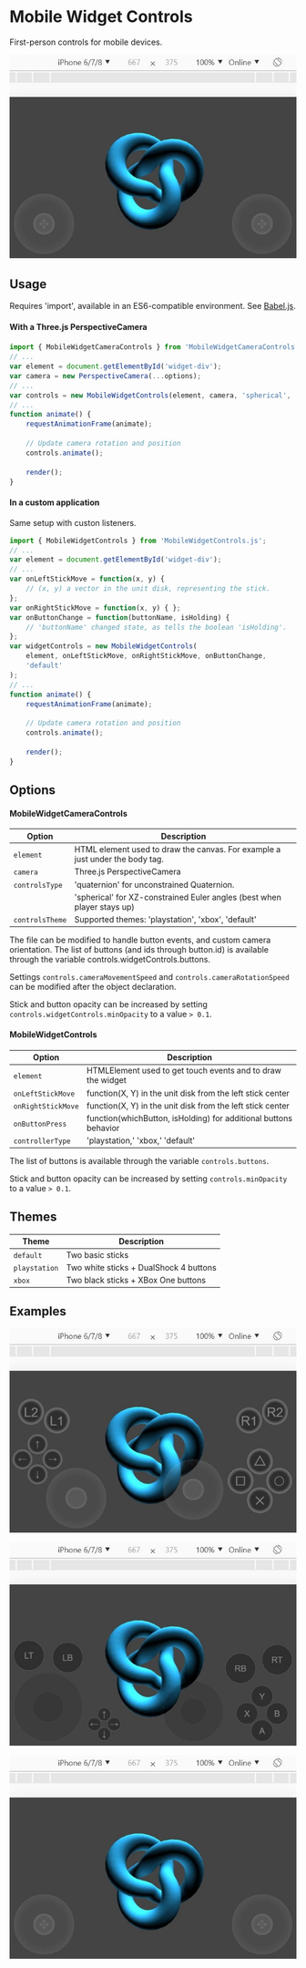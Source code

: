 # Mobile Widget Controls

First-person controls for mobile devices.

![Default](https://raw.githubusercontent.com/madblade/widget-mobile-controller/master/img/default.jpg)


## Usage

Requires 'import', available in an ES6-compatible environment. See [Babel.js](https://babeljs.io/).

#### With a Three.js PerspectiveCamera

```javascript
import { MobileWidgetCameraControls } from 'MobileWidgetCameraControls.js';
// ...
var element = document.getElementById('widget-div');
var camera = new PerspectiveCamera(...options);
// ...
var controls = new MobileWidgetControls(element, camera, 'spherical', 'default');
// ...
function animate() {
    requestAnimationFrame(animate);

    // Update camera rotation and position
    controls.animate();

    render();
}
 ```

#### In a custom application

Same setup with custon listeners.
```javascript
import { MobileWidgetControls } from 'MobileWidgetControls.js';
// ...
var element = document.getElementById('widget-div');
// ...
var onLeftStickMove = function(x, y) {
    // (x, y) a vector in the unit disk, representing the stick.
};
var onRightStickMove = function(x, y) { };
var onButtonChange = function(buttonName, isHolding) {
    // 'buttonName' changed state, as tells the boolean 'isHolding'.
};
var widgetControls = new MobileWidgetControls(
    element, onLeftStickMove, onRightStickMove, onButtonChange,
    'default'
);
// ...
function animate() {
    requestAnimationFrame(animate);

    // Update camera rotation and position
    controls.animate();

    render();
}
```


## Options

#### MobileWidgetCameraControls

| Option | Description |
| --- | --- |
| `element` | HTML element used to draw the canvas. For example a <div id="widget"> just under the body tag. |
| `camera` | Three.js PerspectiveCamera |
| `controlsType` | 'quaternion' for unconstrained Quaternion. |
| | 'spherical' for XZ-constrained Euler angles (best when player stays up) |
| `controlsTheme` | Supported themes: 'playstation', 'xbox', 'default' |

The file can be modified to handle button events, and custom camera orientation.
The list of buttons (and ids through button.id) is available through the variable controls.widgetControls.buttons.

Settings `controls.cameraMovementSpeed` and `controls.cameraRotationSpeed` can be modified after the object declaration.

Stick and button opacity can be increased by setting `controls.widgetControls.minOpacity` to a value `> 0.1`.

#### MobileWidgetControls

| Option | Description |
| --- | --- |
| `element`  | HTMLElement used to get touch events and to draw the widget |
| `onLeftStickMove` | function(X, Y) in the unit disk from the left stick center |
| `onRightStickMove` | function(X, Y) in the unit disk from the left stick center |
| `onButtonPress` | function(whichButton, isHolding) for additional buttons behavior |
| `controllerType` | 'playstation,' 'xbox,' 'default' |

The list of buttons is available through the variable `controls.buttons`.

Stick and button opacity can be increased by setting `controls.minOpacity` to a value `> 0.1`.

## Themes

| Theme | Description |
| --- | --- |
| `default` |  Two basic sticks |
| `playstation` | Two white sticks + DualShock 4 buttons |
| `xbox` |  Two black sticks + XBox One buttons |


## Examples

![Playstation](https://raw.githubusercontent.com/madblade/widget-mobile-controller/master/img/playstation.jpg)

![XBox](https://raw.githubusercontent.com/madblade/widget-mobile-controller/master/img/xbox.jpg)

![Default](https://raw.githubusercontent.com/madblade/widget-mobile-controller/master/img/default.jpg)
